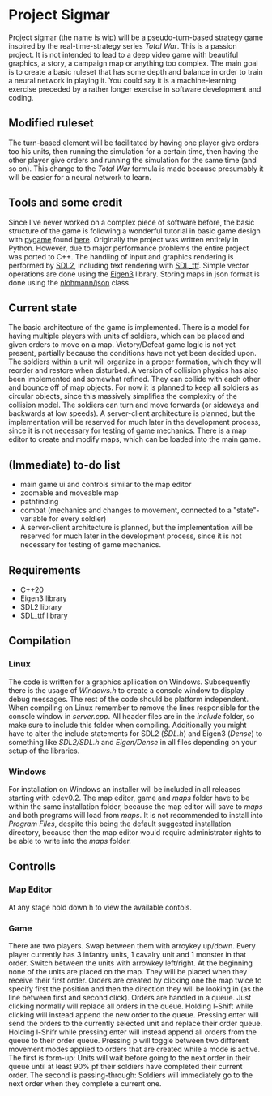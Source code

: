 # Project Sigmar
Project sigmar (the name is wip) will be a pseudo-turn-based strategy game inspired by the real-time-strategy series *Total War*.
This is a passion project. It is not intended to lead to a deep video game with beautiful graphics, a story, a campaign map or anything too complex.
The main goal is to create a basic ruleset that has some depth and balance in order to train a neural network in playing it.
You could say it is a machine-learning exercise preceded by a rather longer exercise in software development and coding.
## Modified ruleset
The turn-based element will be facilitated by having one player give orders too his units, then running the simulation for a certain time, then having the other player give orders and running the simulation for the same time (and so on).
This change to the *Total War* formula is made because presumably it will be easier for a neural network to learn.
## Tools and some credit
Since I've never worked on a complex piece of software before, the basic structure of the game is following a wonderful tutorial in basic game design with [pygame](https://www.pygame.org) found [here](http://ezide.com/games/writing-games.html).
Originally the project was written entirely in Python. However, due to major performance problems the entire project was ported to C++. The handling of input and graphics rendering is performed by [SDL2](https://www.libsdl.org/), including text rendering with [SDL_ttf](https://github.com/libsdl-org/SDL_ttf/releases).
Simple vector operations are done using the [Eigen3](https://eigen.tuxfamily.org/index.php?title=Main_Page) library.
Storing maps in json format is done using the [nlohmann/json](https://github.com/nlohmann/json) class.
## Current state
The basic architecture of the game is implemented. There is a model for having multiple players with units of soldiers, which can be placed and given orders to move on a map.
Victory/Defeat game logic is not yet present, partially because the conditions have not yet been decided upon.
The soldiers within a unit will organize in a proper formation, which they will reorder and restore when disturbed.
A version of collision physics has also been implemented and somewhat refined. They can collide with each other and bounce off of map objects.
For now it is planned to keep all soldiers as circular objects, since this massively simplifies the complexity of the collision model.
The soldiers can turn and move forwards (or sideways and backwards at low speeds).
A server-client architecture is planned, but the implementation will be reserved for much later in the development process, since it is not necessary for testing of game mechanics.
There is a map editor to create and modify maps, which can be loaded into the main game.
## (Immediate) to-do list
* main game ui and controls similar to the map editor
* zoomable and moveable map
* pathfinding
* combat (mechanics and changes to movement, connected to a "state"-variable for every soldier)
* A server-client architecture is planned, but the implementation will be reserved for much later in the development process, since it is not necessary for testing of game mechanics.
## Requirements
* C++20
* Eigen3 library
* SDL2 library
* SDL_ttf library
## Compilation
### Linux
The code is written for a graphics apllication on Windows. Subsequently there is the usage of *Windows.h* to create a console window to display debug messages.
The rest of the code should be platform independent. When compiling on Linux remember to remove the lines responsible for the console window in *server.cpp*.
All header files are in the *include* folder, so make sure to include this folder when compiling.
Additionally you might have to alter the include statements for SDL2 (*SDL.h*) and Eigen3 (*Dense*) to something like *SDL2/SDL.h* and *Eigen/Dense* in all files depending on your setup of the libraries.
### Windows
For installation on Windows an installer will be included in all releases starting with cdev0.2. The map editor, game and *maps* folder have to be within the same installation folder, because the map editor will save to *maps* and both programs will load from *maps*. It is not recommended to install into *Program Files*, despite this being the default suggested installation directory, because then the map editor would require administrator rights to be able to write into the *maps* folder.
## Controlls
### Map Editor
At any stage hold down h to view the available contols.
### Game
There are two players. Swap between them with arroykey up/down.
Every player currently has 3 infantry units, 1 cavalry unit and 1 monster in that order. Switch between the units with arrowkey left/right.
At the beginning none of the units are placed on the map. They will be placed when they receive their first order.
Orders are created by clicking one the map twice to specify first the position and then the direction they will be looking in (as the line between first and second click). Orders are handled in a queue. Just clicking normally will replace all orders in the queue. Holding l-Shift  while clicking will instead append the new order to the queue. Pressing enter will send the orders to the currently selected unit and replace their order queue. Holding l-Shifr while pressing enter will instead append all orders from the queue to their order queue.
Pressing p will toggle between two different movement modes applied to orders that are created while a mode is active. The first is form-up: Units will wait before going to the next order in their queue until at least 90% pf their soldiers have completed their current order. The second is passing-through: Soldiers will immediately go to the next order when they complete a current one.
